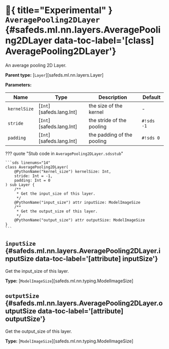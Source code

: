 [//]: # (DO NOT EDIT THIS FILE DIRECTLY. Instead, edit the corresponding stub file and execute `npm run docs:api`.)

# :test_tube:{ title="Experimental" } <code class="doc-symbol doc-symbol-class"></code> `AveragePooling2DLayer` {#safeds.ml.nn.layers.AveragePooling2DLayer data-toc-label='[class] AveragePooling2DLayer'}

An average pooling 2D Layer.

**Parent type:** [`Layer`][safeds.ml.nn.layers.Layer]

**Parameters:**

| Name | Type | Description | Default |
|------|------|-------------|---------|
| `kernelSize` | [`Int`][safeds.lang.Int] | the size of the kernel | - |
| `stride` | [`Int`][safeds.lang.Int] | the stride of the pooling | `#!sds -1` |
| `padding` | [`Int`][safeds.lang.Int] | the padding of the pooling | `#!sds 0` |

??? quote "Stub code in `AveragePooling2DLayer.sdsstub`"

    ```sds linenums="14"
    class AveragePooling2DLayer(
        @PythonName("kernel_size") kernelSize: Int,
        stride: Int = -1,
        padding: Int = 0
    ) sub Layer {
        /**
         * Get the input_size of this layer.
         */
        @PythonName("input_size") attr inputSize: ModelImageSize
        /**
         * Get the output_size of this layer.
         */
        @PythonName("output_size") attr outputSize: ModelImageSize
    }
    ```

## <code class="doc-symbol doc-symbol-attribute"></code> `inputSize` {#safeds.ml.nn.layers.AveragePooling2DLayer.inputSize data-toc-label='[attribute] inputSize'}

Get the input_size of this layer.

**Type:** [`ModelImageSize`][safeds.ml.nn.typing.ModelImageSize]

## <code class="doc-symbol doc-symbol-attribute"></code> `outputSize` {#safeds.ml.nn.layers.AveragePooling2DLayer.outputSize data-toc-label='[attribute] outputSize'}

Get the output_size of this layer.

**Type:** [`ModelImageSize`][safeds.ml.nn.typing.ModelImageSize]

